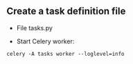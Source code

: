 ## Create a task definition file

* File tasks.py

* Start Celery worker:  

```
celery -A tasks worker --loglevel=info
```

